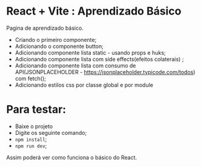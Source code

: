 # React + Vite : Aprendizado Básico

Pagina de aprendizado básico.

- Criando o primeiro componente;
- Adicionando o componente button;
- Adicionando componente lista static - usando props e huks;
- Adicionando componente lista com side effects(efeitos colaterais) ;
- Adicionando componente lista com consumo de API(JSONPLACEHOLDER - https://jsonplaceholder.typicode.com/todos) com fetch();
- Adicionando estilos css por classe global e por module

# Para testar:

- Baixe o projeto
- Digite os seguinte comando;
- `npm install`;
- `npm run dev`;


Assim poderá ver como funciona o básico do React.
